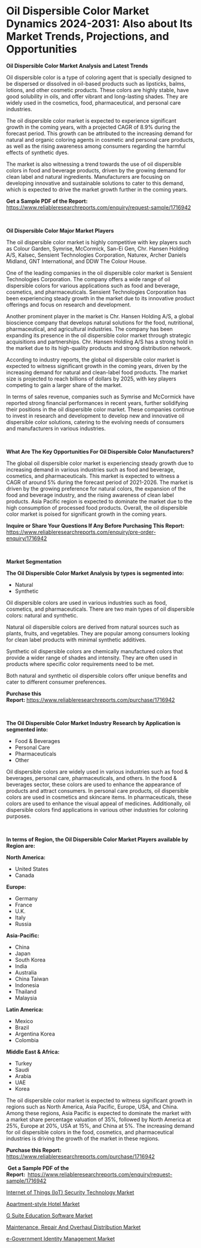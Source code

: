 <p><h1>Oil Dispersible Color Market Dynamics 2024-2031: Also about Its Market Trends, Projections, and Opportunities</h1></p><p><strong>Oil Dispersible Color Market Analysis and Latest Trends</strong></p>
<p><p>Oil dispersible color is a type of coloring agent that is specially designed to be dispersed or dissolved in oil-based products such as lipsticks, balms, lotions, and other cosmetic products. These colors are highly stable, have good solubility in oils, and offer vibrant and long-lasting shades. They are widely used in the cosmetics, food, pharmaceutical, and personal care industries.</p><p>The oil dispersible color market is expected to experience significant growth in the coming years, with a projected CAGR of 8.9% during the forecast period. This growth can be attributed to the increasing demand for natural and organic coloring agents in cosmetic and personal care products, as well as the rising awareness among consumers regarding the harmful effects of synthetic dyes.</p><p>The market is also witnessing a trend towards the use of oil dispersible colors in food and beverage products, driven by the growing demand for clean label and natural ingredients. Manufacturers are focusing on developing innovative and sustainable solutions to cater to this demand, which is expected to drive the market growth further in the coming years.</p></p>
<p><strong>Get a Sample PDF of the Report:&nbsp;</strong> <a href="https://www.reliableresearchreports.com/enquiry/request-sample/1716942">https://www.reliableresearchreports.com/enquiry/request-sample/1716942</a></p>
<p>&nbsp;</p>
<p><strong>Oil Dispersible Color Major Market Players</strong></p>
<p><p>The oil dispersible color market is highly competitive with key players such as Colour Garden, Symrise, McCormick, San-Ei Gen, Chr. Hansen Holding A/S, Kalsec, Sensient Technologies Corporation, Naturex, Archer Daniels Midland, GNT International, and DDW The Colour House.</p><p>One of the leading companies in the oil dispersible color market is Sensient Technologies Corporation. The company offers a wide range of oil dispersible colors for various applications such as food and beverage, cosmetics, and pharmaceuticals. Sensient Technologies Corporation has been experiencing steady growth in the market due to its innovative product offerings and focus on research and development.</p><p>Another prominent player in the market is Chr. Hansen Holding A/S, a global bioscience company that develops natural solutions for the food, nutritional, pharmaceutical, and agricultural industries. The company has been expanding its presence in the oil dispersible color market through strategic acquisitions and partnerships. Chr. Hansen Holding A/S has a strong hold in the market due to its high-quality products and strong distribution network.</p><p>According to industry reports, the global oil dispersible color market is expected to witness significant growth in the coming years, driven by the increasing demand for natural and clean-label food products. The market size is projected to reach billions of dollars by 2025, with key players competing to gain a larger share of the market.</p><p>In terms of sales revenue, companies such as Symrise and McCormick have reported strong financial performances in recent years, further solidifying their positions in the oil dispersible color market. These companies continue to invest in research and development to develop new and innovative oil dispersible color solutions, catering to the evolving needs of consumers and manufacturers in various industries.</p></p>
<p>&nbsp;</p>
<p><strong>What Are The Key Opportunities For Oil Dispersible Color Manufacturers?</strong></p>
<p><p>The global oil dispersible color market is experiencing steady growth due to increasing demand in various industries such as food and beverage, cosmetics, and pharmaceuticals. This market is expected to witness a CAGR of around 5% during the forecast period of 2021-2026. The market is driven by the growing preference for natural colors, the expansion of the food and beverage industry, and the rising awareness of clean label products. Asia Pacific region is expected to dominate the market due to the high consumption of processed food products. Overall, the oil dispersible color market is poised for significant growth in the coming years.</p></p>
<p><strong>Inquire or Share Your Questions If Any Before Purchasing This Report:</strong> <a href="https://www.reliableresearchreports.com/enquiry/pre-order-enquiry/1716942">https://www.reliableresearchreports.com/enquiry/pre-order-enquiry/1716942</a></p>
<p>&nbsp;</p>
<p><strong>Market Segmentation</strong></p>
<p><strong>The Oil Dispersible Color Market Analysis by types is segmented into:</strong></p>
<p><ul><li>Natural</li><li>Synthetic</li></ul></p>
<p><p>Oil dispersible colors are used in various industries such as food, cosmetics, and pharmaceuticals. There are two main types of oil dispersible colors: natural and synthetic. </p><p>Natural oil dispersible colors are derived from natural sources such as plants, fruits, and vegetables. They are popular among consumers looking for clean label products with minimal synthetic additives.</p><p>Synthetic oil dispersible colors are chemically manufactured colors that provide a wider range of shades and intensity. They are often used in products where specific color requirements need to be met. </p><p>Both natural and synthetic oil dispersible colors offer unique benefits and cater to different consumer preferences.</p></p>
<p><strong>Purchase this Report:&nbsp;</strong><a href="https://www.reliableresearchreports.com/purchase/1716942">https://www.reliableresearchreports.com/purchase/1716942</a></p>
<p>&nbsp;</p>
<p><strong>The Oil Dispersible Color Market Industry Research by Application is segmented into:</strong></p>
<p><ul><li>Food & Beverages</li><li>Personal Care</li><li>Pharmaceuticals</li><li>Other</li></ul></p>
<p><p>Oil dispersible colors are widely used in various industries such as food & beverages, personal care, pharmaceuticals, and others. In the food & beverages sector, these colors are used to enhance the appearance of products and attract consumers. In personal care products, oil dispersible colors are used in cosmetics and skincare items. In pharmaceuticals, these colors are used to enhance the visual appeal of medicines. Additionally, oil dispersible colors find applications in various other industries for coloring purposes.</p></p>
<p>&nbsp;</p>
<p><strong>In terms of Region, the Oil Dispersible Color Market Players available by Region are:</strong></p>
<p>
    <p> <strong> North America: </strong>
        <ul>
            <li>United States</li>
            <li>Canada</li>
        </ul>
        </p> 
    <p> <strong> Europe: </strong>
        <ul>
            <li>Germany</li>
            <li>France</li>
            <li>U.K.</li>
            <li>Italy</li>
            <li>Russia</li>
        </ul>
        </p> 
    <p> <strong> Asia-Pacific: </strong>
        <ul>
            <li>China</li>
            <li>Japan</li>
            <li>South Korea</li>
            <li>India</li>
            <li>Australia</li>
            <li>China Taiwan</li>
            <li>Indonesia</li>
            <li>Thailand</li>
            <li>Malaysia</li>
        </ul>
        </p> 
    <p> <strong> Latin America: </strong>
        <ul>
            <li>Mexico</li>
            <li>Brazil</li>
            <li>Argentina Korea</li>
            <li>Colombia</li>
        </ul>
        </p> 
    <p> <strong> Middle East & Africa: </strong>
        <ul>
            <li>Turkey</li>
            <li>Saudi</li>
            <li>Arabia</li>
            <li>UAE</li>
            <li>Korea</li>
        </ul>
    </p>
    </p>
<p><p>The oil dispersible color market is expected to witness significant growth in regions such as North America, Asia Pacific, Europe, USA, and China. Among these regions, Asia Pacific is expected to dominate the market with a market share percentage valuation of 35%, followed by North America at 25%, Europe at 20%, USA at 15%, and China at 5%. The increasing demand for oil dispersible colors in the food, cosmetics, and pharmaceutical industries is driving the growth of the market in these regions.</p></p>
<p><strong>Purchase this Report: </strong><a href="https://www.reliableresearchreports.com/purchase/1716942">https://www.reliableresearchreports.com/purchase/1716942</a></p>
<p>&nbsp;<strong>Get a Sample PDF of the Report:&nbsp;&nbsp;</strong><a href="https://www.reliableresearchreports.com/enquiry/request-sample/1716942">https://www.reliableresearchreports.com/enquiry/request-sample/1716942</a></p>
<p><strong></strong></p>
<p><p><a href="https://medium.com/@shanieprice69879/internet-of-things-iot-security-technology-market-outlook-industry-overview-and-forecast-2024-4b132ca6653b">Internet of Things (IoT) Security Technology Market</a></p><p><a href="https://medium.com/@ameliahaleyi77567/apartment-style-hotel-market-exploring-market-share-market-trends-and-future-growth-72bb719301d4">Apartment-style Hotel Market</a></p><p><a href="https://medium.com/@madelynhowe_34212/g-suite-education-software-market-insights-into-market-cagr-market-trends-and-growth-strategies-45f786c15822">G Suite Education Software Market</a></p><p><a href="https://medium.com/@shanieprice69879/maintenance-repair-and-overhaul-distribution-market-analysis-and-sze-forecasted-for-period-from-ae761f9cbd0a">Maintenance, Repair And Overhaul Distribution Market</a></p><p><a href="https://medium.com/@shanieprice69879/e-government-identity-management-market-share-evolution-and-market-growth-trends-2024-2031-a860ed47a5dc">e-Government Identity Management Market</a></p></p>